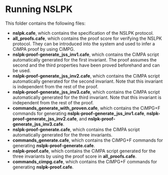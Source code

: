 Running NSLPK
=============

This folder contains the following files:
* **nslpk.cafe**, which contains the specification of the NSLPK protocol.
* **all_proofs.cafe**, which contains the proof score for verifying the NSLPK protocol. They can be introduced into the system and used to infer a CiMPA proof by using CiMPG.
* **nslpk-proof-generate_jss_inv1.cafe**, which contains the CiMPA script automatically generated for the first invariant. The proof assumes the second and the third properties have been proved beforehand and can be used.
* **nslpk-proof-generate_jss_inv2.cafe**, which contains the CiMPA script automatically generated for the second invariant. Note that this invariant is independent from the rest of the proof.
* **nslpk-proof-generate_jss_inv3.cafe**, which contains the CiMPA script automatically generated for the third invariant. Note that this invariant is independent from the rest of the proof.
* **commands_generate_with_proven.cafe**, which contains the CiMPG+F commands for generating **nslpk-proof-generate_jss_inv1.cafe**, **nslpk-proof-generate_jss_inv2.cafe**, and **nslpk-proof-generate_jss_inv3.cafe**.
* **nslpk-proof-generate.cafe**, which contains the CiMPA script automatically generated for the three invariants.
* **commands_generate.cafe**, which contains the CiMPG+F commands for generating **nslpk-proof-generate.cafe**.
* **nslpk-proof.cafe**, which contains the CiMPA script generated for the three invariants by using the proof score in **all_proofs.cafe**.
* **commands_cimpg.cafe**, which contains the CiMPG+F commands for generating **nslpk-proof.cafe**.